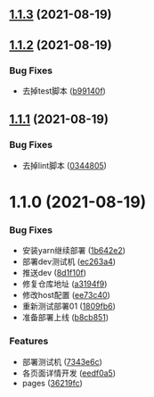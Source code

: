 ## [1.1.3](https://github.com/filway/admin-fe/compare/v1.1.2...v1.1.3) (2021-08-19)

## [1.1.2](https://github.com/filway/admin-fe/compare/v1.1.1...v1.1.2) (2021-08-19)


### Bug Fixes

* 去掉test脚本 ([b99140f](https://github.com/filway/admin-fe/commit/b99140ff838352b246e019220322c461e383e6e9))

## [1.1.1](https://github.com/filway/admin-fe/compare/v1.1.0...v1.1.1) (2021-08-19)


### Bug Fixes

* 去掉lint脚本 ([0344805](https://github.com/filway/admin-fe/commit/034480593ed45fc497a20e2106e62b767f1a5522))

# 1.1.0 (2021-08-19)


### Bug Fixes

* 安装yarn继续部署 ([1b642e2](https://github.com/filway/admin-fe/commit/1b642e27a2dec4f03df48436452b86cb0f4ead2e))
* 部署dev测试机 ([ec263a4](https://github.com/filway/admin-fe/commit/ec263a42e746c92e6e44ad383d2150e6bf97a697))
* 推送dev ([8d1f10f](https://github.com/filway/admin-fe/commit/8d1f10fc3ba6ae581f43f04de1597038a606693f))
* 修复仓库地址 ([a3194f9](https://github.com/filway/admin-fe/commit/a3194f97f02bfb514886b5006510d9915f7b7a6f))
* 修改host配置 ([ee73c40](https://github.com/filway/admin-fe/commit/ee73c40ac3cef5125609f8cb4c6e278519aac679))
* 重新测试部署01 ([1809fb6](https://github.com/filway/admin-fe/commit/1809fb6571b4e6cc2bb737feb72102470228367e))
* 准备部署上线 ([b8cb851](https://github.com/filway/admin-fe/commit/b8cb851e6769b4dfcfeba17236013b50224c9d6d))


### Features

* 部署测试机 ([7343e6c](https://github.com/filway/admin-fe/commit/7343e6c0be63b63aae88fd0591b11ecea9bb8925))
* 各页面详情开发 ([eedf0a5](https://github.com/filway/admin-fe/commit/eedf0a59a960bd8f57ccf24b9f3a52720df78d2c))
* pages ([36219fc](https://github.com/filway/admin-fe/commit/36219fcb276a06d7bd22563f52c19807ebaf27b8))

